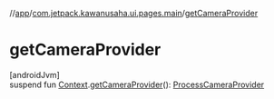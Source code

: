 //[app](../../index.md)/[com.jetpack.kawanusaha.ui.pages.main](index.md)/[getCameraProvider](get-camera-provider.md)

# getCameraProvider

[androidJvm]\
suspend fun [Context](https://developer.android.com/reference/kotlin/android/content/Context.html).[getCameraProvider](get-camera-provider.md)(): [ProcessCameraProvider](https://developer.android.com/reference/kotlin/androidx/camera/lifecycle/ProcessCameraProvider.html)
